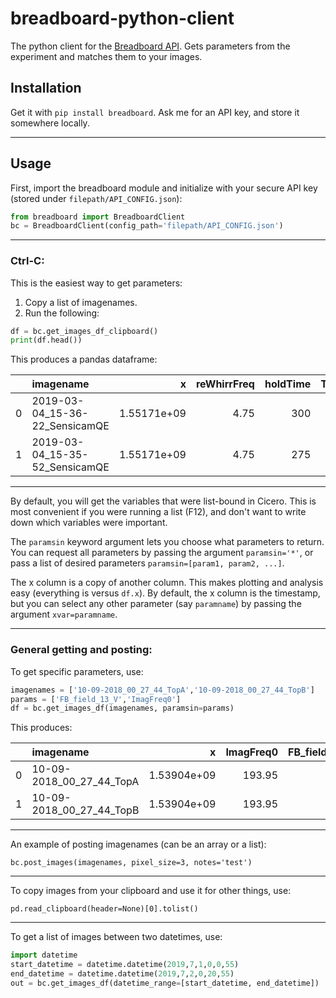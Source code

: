 # breadboard-python-client

The python client for the [Breadboard API](https://github.com/biswaroopmukherjee/breadboard). Gets parameters from the experiment and matches them to your images.

## Installation

Get it with `pip install breadboard`. Ask me for an API key, and store it somewhere locally.

---

## Usage

First, import the breadboard module and initialize with your secure API key (stored under `filepath/API_CONFIG.json`):

```python
from breadboard import BreadboardClient
bc = BreadboardClient(config_path='filepath/API_CONFIG.json')
```

---

### Ctrl-C:
This is the easiest way to get parameters:
1. Copy a list of imagenames.
2. Run the following:
```python
df = bc.get_images_df_clipboard()
print(df.head())
```

This produces a pandas dataframe:

|    | imagename                      |           x |   reWhirrFreq |   holdTime |   TOF |   evapEndTOPMHz |   accordionHoldSpacing |    unixtime |   reWhirrTime |
|---:|:-------------------------------|------------:|--------------:|-----------:|------:|----------------:|-----------------------:|------------:|--------------:|
|  0 | 2019-03-04_15-36-22_SensicamQE | 1.55171e+09 |          4.75 |        300 |     0 |            1777 |                    4.4 | 1.55171e+09 |             7 |
|  1 | 2019-03-04_15-35-52_SensicamQE | 1.55171e+09 |          4.75 |        275 |     0 |            1777 |                    4.4 | 1.55171e+09 |             7 |


---

By default, you will get the variables that were list-bound in Cicero. This is most convenient if you were running a list (F12), and don't want to write down which variables were important. 

The `paramsin` keyword argument lets you choose what parameters to return. You can request all parameters by passing the argument `paramsin='*'`, or pass a list of desired parameters `paramsin=[param1, param2, ...]`. 

The x column is a copy of another column. This makes plotting and analysis easy (everything is versus `df.x`). By default, the x column is the timestamp, but you can select any other parameter (say `paramname`) by passing the argument `xvar=paramname`.


---

### General getting and posting:

To get specific parameters, use: 
```python
imagenames = ['10-09-2018_00_27_44_TopA','10-09-2018_00_27_44_TopB']
params = ['FB_field_13_V','ImagFreq0']
df = bc.get_images_df(imagenames, paramsin=params)
```
This produces:


|    | imagename                |           x |   ImagFreq0 |   FB_field_13_V |    unixtime |
|---:|:-------------------------|------------:|------------:|----------------:|------------:|
|  0 | 10-09-2018_00_27_44_TopA | 1.53904e+09 |      193.95 |           3.774 | 1.53904e+09 |
|  1 | 10-09-2018_00_27_44_TopB | 1.53904e+09 |      193.95 |           3.774 | 1.53904e+09 |'



---

An example of posting imagenames (can be an array or a list):

`bc.post_images(imagenames, pixel_size=3, notes='test')`

---

To copy images from your clipboard and use it for other things, use:

`pd.read_clipboard(header=None)[0].tolist()`


---

To get a list of images between two datetimes, use:
```python
import datetime
start_datetime = datetime.datetime(2019,7,1,0,0,55)
end_datetime = datetime.datetime(2019,7,2,0,20,55)
out = bc.get_images_df(datetime_range=[start_datetime, end_datetime])
```